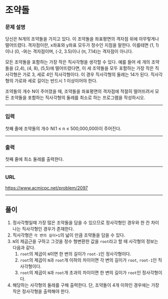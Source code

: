 # 조약돌

### 문제 설명

당신은 N개의 조약돌을 가지고 있다. 이 조약돌을 좌표평면의 격자점 위에 아무렇게나 떨어뜨렸다. 격자점이란, x좌표와 y좌표 모두가 정수인 지점을 말한다. 이를테면 (1, 1)이나 (0, -9)는 격자점이며, (-2, 3.5)이나 (π, 7.14)는 격자점이 아니다.

모든 조약돌을 포함하는 가장 작은 직사각형을 생각할 수 있다. 예를 들어 세 개의 조약돌을 (2,4), (4, 8), (5,5)에 떨어뜨렸다면, 이 세 조약돌을 모두 포함하는 가장 작은 직사각형은 가로 3, 세로 4인 직사각형이다. 이 경우 직사각형의 둘레는 14가 된다. 직사각형의 가로와 세로 길이는 반드시 1 이상이어야 한다.

조약돌의 개수 N이 주어졌을 때, 조약돌을 좌표평면의 격자점에 적절히 떨어뜨려서 모든 조약돌을 포함하는 직사각형의 둘레를 최소로 하는 프로그램을 작성하시오.

-----------
### 입력

첫째 줄에 조약돌의 개수 N(1 ≤ n ≤ 500,000,000)이 주어진다.

-----------
### 출력

첫째 줄에 최소 둘레를 출력한다.

-----------
### URL

https://www.acmicpc.net/problem/2097

-----------
## 풀이
1. 정사각형일때 가장 많은 조약돌을 담을 수 있으므로 정사각형인 경우와 한 칸 차이나는 직사각형인 경우가 존재한다.
2. 직사각형은 `각 변의 길이+1`의 넓이 만큼 조약돌을 담을 수 있다.
3. `N`의 제곱근을 구하고 그것을 정수 형변환한 값을 `root`라고 할 때 사각형의 정보는 다음과 같다.
   1. `root`의 제곱이 `N`이면 한 변의 길이가 `root-1`인 정사각형이다.
   2. `root`의 제곱이 `N`과 `root`개 이하의 차이이면 각 변의 길이가 `root`, `root-1`인 직사각형이다.
   3. `root`의 제곱이 `N`과 `root`개 초과의 차이이면 한 변의 길이가 `root`인 정사각형이다.
4. 해당하는 사각형의 둘레를 구해 출력한다. 단, 조약돌이 4개 이하인 경우에는 가장 작은 정사각형을 출력해야 한다.